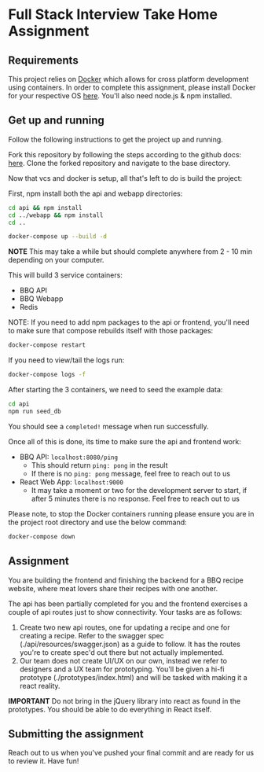 # Full Stack Interview Take Home Assignment

## Requirements

This project relies on [Docker](https://www.docker.com/) which allows for cross platform development using containers. In order to complete this assignment, please install Docker for your respective OS [here](https://docs.docker.com/get-docker/). You'll also need node.js & npm installed.

## Get up and running

Follow the following instructions to get the project up and running.

Fork this repository by following the steps according to the github docs: [here](https://guides.github.com/activities/forking/). Clone the forked repository and navigate to the base directory.

Now that vcs and docker is setup, all that's left to do is build the project:

First, npm install both the api and webapp directories:

```bash
cd api && npm install
cd ../webapp && npm install
cd ..
```

```bash
docker-compose up --build -d
```

**NOTE**
This may take a while but should complete anywhere from 2 - 10 min depending on your computer.

This will build 3 service containers:

- BBQ API
- BBQ Webapp
- Redis

NOTE: If you need to add npm packages to the api or frontend, you'll need to make sure that compose rebuilds itself with those packages:

```bash
docker-compose restart
```

If you need to view/tail the logs run:

```bash
docker-compose logs -f
```

After starting the 3 containers, we need to seed the example data:

```bash
cd api
npm run seed_db
```

You should see a `completed!` message when run successfully.

Once all of this is done, its time to make sure the api and frontend work:

- BBQ API: `localhost:8080/ping`
  - This should return `ping: pong` in the result
  - If there is no `ping: pong` message, feel free to reach out to us
- React Web App: `localhost:9000`
  - It may take a moment or two for the development server to start, if after 5 minutes there is no response. Feel free to reach out to us

Please note, to stop the Docker containers running please ensure you are in the project root directory and use the below command:

```bash
docker-compose down
```

## Assignment

You are building the frontend and finishing the backend for a BBQ recipe website, where meat lovers share their recipes with one another.

The api has been partially completed for you and the frontend exercises a couple of api routes just to show connectivity. Your tasks are as follows:

1. Create two new api routes, one for updating a recipe and one for creating a recipe. Refer to the swagger spec (./api/resources/swagger.json) as a guide to follow. It has the routes you're to create spec'd out there but not actually implemented.
2. Our team does not create UI/UX on our own, instead we refer to designers and a UX team for prototyping. You'll be given a hi-fi prototype (./prototypes/index.html) and will be tasked with making it a react reality.

**IMPORTANT**
Do not bring in the jQuery library into react as found in the prototypes. You should be able to do everything in React itself.

## Submitting the assignment

Reach out to us when you've pushed your final commit and are ready for us to review it. Have fun!
